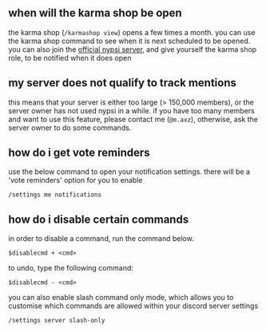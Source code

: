 <script>
  import DocsTemplate from "$lib/components/docs/DocsTemplate.svelte"
</script>

<DocsTemplate title='FAQ' />

## when will the karma shop be open

the karma shop (`/karmashop view`) opens a few times a month. you can use the karma shop command to see when it is next scheduled to be opened. you can also join the [official nypsi server](https://discord.gg/hJTDNST), and give yourself the karma shop role, to be notified when it does open

## my server does not qualify to track mentions

this means that your server is either too large (> 150,000 members), or the server owner has not used nypsi in a while. if you have too many members and want to use this feature, please contact me (`@m.axz`), otherwise, ask the server owner to do some commands.

## how do i get vote reminders

use the below command to open your notification settings. there will be a 'vote reminders' option for you to enable

```
/settings me notifications
```

## how do i disable certain commands

in order to disable a command, run the command below.

```
$disablecmd + <cmd>
```

to undo, type the following command:

```
$disablecmd - <cmd>
```

you can also enable slash command only mode, which allows you to customise which commands are allowed within your discord server settings

```
/settings server slash-only
```
